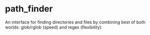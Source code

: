# path_finder
An interface for finding directories and files by combining best of both worlds: glob/rglob (speed) and regex (flexibility)
